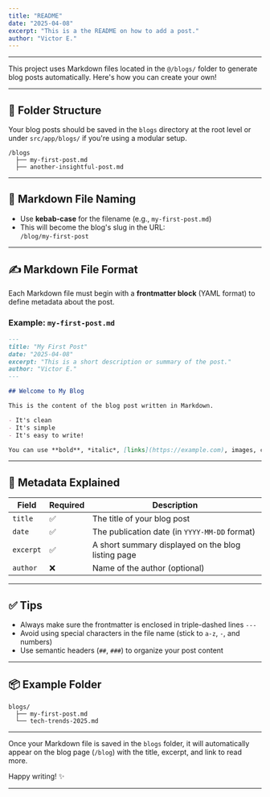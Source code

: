 ```yaml
---
title: "README"
date: "2025-04-08"
excerpt: "This is a the README on how to add a post."
author: "Victor E."
---
```


---


This project uses Markdown files located in the `@/blogs/` folder to generate blog posts automatically. Here's how you can create your own!

---

## 📂 Folder Structure

Your blog posts should be saved in the `blogs` directory at the root level or under `src/app/blogs/` if you're using a modular setup.

```
/blogs
  ├── my-first-post.md
  ├── another-insightful-post.md
```

---

## 📄 Markdown File Naming

- Use **kebab-case** for the filename (e.g., `my-first-post.md`)
- This will become the blog's slug in the URL:  
  `/blog/my-first-post`

---

## ✍️ Markdown File Format

Each Markdown file must begin with a **frontmatter block** (YAML format) to define metadata about the post.

### Example: `my-first-post.md`

```markdown
---
title: "My First Post"
date: "2025-04-08"
excerpt: "This is a short description or summary of the post."
author: "Victor E."
---

## Welcome to My Blog

This is the content of the blog post written in Markdown.

- It's clean
- It's simple
- It's easy to write!

You can use **bold**, *italic*, [links](https://example.com), images, code blocks, and more!
```

---

## 🧠 Metadata Explained

| Field    | Required | Description |
|----------|----------|-------------|
| `title`  | ✅       | The title of your blog post |
| `date`   | ✅       | The publication date (in `YYYY-MM-DD` format) |
| `excerpt`| ✅       | A short summary displayed on the blog listing page |
| `author` | ❌       | Name of the author (optional) |

---

## ✅ Tips

- Always make sure the frontmatter is enclosed in triple-dashed lines `---`
- Avoid using special characters in the file name (stick to `a-z`, `-`, and numbers)
- Use semantic headers (`##`, `###`) to organize your post content

---

## 📦 Example Folder

```
blogs/
  ├── my-first-post.md
  └── tech-trends-2025.md
```

---

Once your Markdown file is saved in the `blogs` folder, it will automatically appear on the blog page (`/blog`) with the title, excerpt, and link to read more.

Happy writing! ✨

---